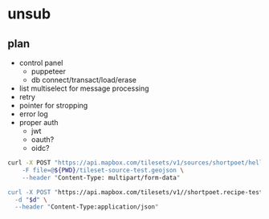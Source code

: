 # unsub

## plan

- control panel
  - puppeteer
  - db connect/transact/load/erase
- list multiselect for message processing
- retry
- pointer for stropping
- error log
- proper auth
  - jwt
  - oauth?
  - oidc?

```bash
curl -X POST "https://api.mapbox.com/tilesets/v1/sources/shortpoet/hello-world?access_token=\" \
    -F file=@${PWD}/tileset-source-test.geojson \
    --header "Content-Type: multipart/form-data"

curl -X POST "https://api.mapbox.com/tilesets/v1//shortpoet.recipe-test?access_token=$TOKEN" \
  -d "$d" \
  --header "Content-Type:application/json"
```

